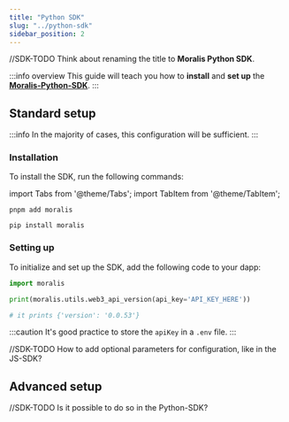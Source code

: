 ```yaml
---
title: "Python SDK"
slug: "../python-sdk"
sidebar_position: 2
---
```


//SDK-TODO Think about renaming the title to **Moralis Python SDK**.

:::info overview
This guide will teach you how to **install** and **set up** the [**Moralis-Python-SDK**](https://github.com/MoralisWeb3/Moralis-Python-SDK).
:::

## Standard setup

:::info
In the majority of cases, this configuration will be sufficient.
:::

### Installation

To install the SDK, run the following commands:

import Tabs from '@theme/Tabs';
import TabItem from '@theme/TabItem';

<Tabs>
<TabItem value="pnpm" label="pnpm" default>

```shell
pnpm add moralis
```

</TabItem>
<TabItem value="pip" label="pip">

```shell
pip install moralis
```
</TabItem>
</Tabs>

### Setting up

To initialize and set up the SDK, add the following code to your dapp:

```python Python
import moralis

print(moralis.utils.web3_api_version(api_key='API_KEY_HERE'))

# it prints {'version': '0.0.53'}
```

:::caution
It's good practice to store the `apiKey` in a `.env` file.
:::

//SDK-TODO How to add optional parameters for configuration, like in the JS-SDK?

## Advanced setup

//SDK-TODO Is it possible to do so in the Python-SDK?